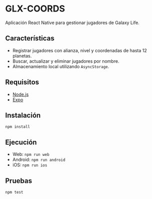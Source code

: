 # GLX-COORDS

Aplicación React Native para gestionar jugadores de Galaxy Life.

## Características
- Registrar jugadores con alianza, nivel y coordenadas de hasta 12 planetas.
- Buscar, actualizar y eliminar jugadores por nombre.
- Almacenamiento local utilizando `AsyncStorage`.

## Requisitos
- [Node.js](https://nodejs.org/)
- [Expo](https://expo.dev/)

## Instalación
```
npm install
```

## Ejecución
- Web: `npm run web`
- Android: `npm run android`
- iOS: `npm run ios`

## Pruebas
```
npm test
```
